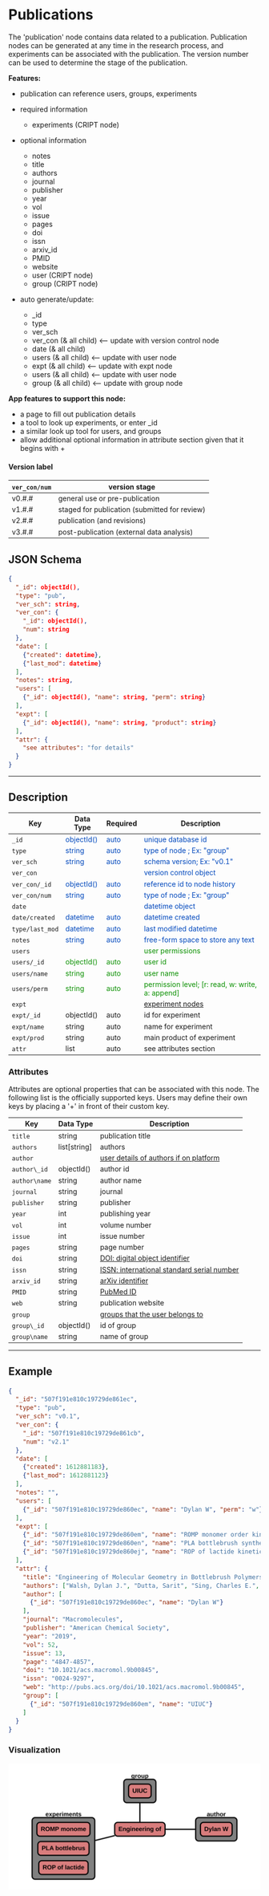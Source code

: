 # Publications

The 'publication' node contains data related to a publication. Publication nodes can be generated at any time in the
research process, and experiments can be associated with the publication. The version number can be used to determine
the stage of the publication.

**Features:**

* publication can reference users, groups, experiments
* required information
    * experiments (CRIPT node)
* optional information
    * notes
    * title
    * authors
    * journal
    * publisher
    * year
    * vol
    * issue
    * pages
    * doi
    * issn
    * arxiv_id
    * PMID
    * website
    * user (CRIPT node)
    * group (CRIPT node)

* auto generate/update:
    * _id
    * type
    * ver_sch
    * ver_con (& all child) <-- update with version control node
    * date (& all child)
    * users (& all child) <-- update with user node
    * expt (& all child) <-- update with expt node
    * users (& all child) <-- update with user node
    * group (& all child) <-- update with group node

**App features to support this node:**

* a page to fill out publication details
* a tool to look up experiments, or enter _id
* a similar look up tool for users, and groups
* allow additional optional information in attribute section given that it begins with +

#### Version label

`ver_con/num`    |version stage
-------------    |---------
v0.#.#           | general use or pre-publication
v1.#.#           | staged for publication (submitted for review)
v2.#.#           | publication (and revisions)
v3.#.#           | post-publication (external data analysis)

## JSON Schema

```json
{
  "_id": objectId(),
  "type": "pub",
  "ver_sch": string,
  "ver_con": {
    "_id": objectId(),
    "num": string
  },
  "date": [
    {"created": datetime},
    {"last_mod": datetime}
  ],
  "notes": string,
  "users": [
    {"_id": objectId(), "name": string, "perm": string}
  ],
  "expt": [
    {"_id": objectId(), "name": string, "product": string}
  ],
  "attr": {
    "see attributes": "for details"
  }
}
```

---

## Description

Key                   |Data Type     |Required  |Description
-------------         |---------     |------    |----
`_id`                 |<span style="color:rgb(0, 72, 189)"> objectId() </span>|<span style="color:rgb(0, 72, 189)">  auto  </span>|<span style="color:rgb(0, 72, 189)">  unique database id  </span>
`type`                |<span style="color:rgb(0, 72, 189)">  string  </span> |<span style="color:rgb(0, 72, 189)">  auto  </span>|<span style="color:rgb(0, 72, 189)">  type of node ; Ex: "group"  </span>
`ver_sch`             |<span style="color:rgb(0, 72, 189)">  string  </span>|<span style="color:rgb(0, 72, 189)">  auto  </span>|<span style="color:rgb(0, 72, 189)">  schema version; Ex: "v0.1"  </span>
`ver_con`             |              |          |<span style="color:rgb(0, 72, 189)">  version control object  </span>
`ver_con/_id`         |<span style="color:rgb(0, 72, 189)">  objectId()  </span>|<span style="color:rgb(0, 72, 189)">  auto  </span>|<span style="color:rgb(0, 72, 189)">  reference id to node history  </span>
`ver_con/num`         |<span style="color:rgb(0, 72, 189)">  string  </span>|<span style="color:rgb(0, 72, 189)">auto  </span>|<span style="color:rgb(0, 72, 189)">  type of node ; Ex: "group"  </span>
`date`                |              |          |<span style="color:rgb(0, 72, 189)">  datetime object  </span>
`date/created`        |<span style="color:rgb(0, 72, 189)">  datetime  </span>|<span style="color:rgb(0, 72, 189)">auto  </span>|<span style="color:rgb(0, 72, 189)">  datetime created  </span>
`type/last_mod`       |<span style="color:rgb(0, 72, 189)">  datetime  </span>|<span style="color:rgb(0, 72, 189)">auto  </span>|<span style="color:rgb(0, 72, 189)">  last modified datetime  </span>
`notes`               |<span style="color:rgb(0, 72, 189)">  string  </span>|<span style="color:rgb(0, 72, 189)">auto  </span> |<span style="color:rgb(0, 72, 189)">  free-form space to store any text  </span>
`users`               |              |      |<span style="color:rgb(12, 145, 3)">  user permissions  </span>
`users/_id`           |<span style="color:rgb(12, 145, 3)">  objectId()   </span>|<span style="color:rgb(12, 145, 3)">  auto   </span>|<span style="color:rgb(12, 145, 3)">  user id  </span>
`users/name`          |<span style="color:rgb(12, 145, 3)">  string  </span>|<span style="color:rgb(12, 145, 3)">  auto   </span>|<span style="color:rgb(12, 145, 3)">  user name  </span>
`users/perm`          |<span style="color:rgb(12, 145, 3)">  string  </span>|<span style="color:rgb(12, 145, 3)">  auto   </span>|<span style="color:rgb(12, 145, 3)">  permission level; [r: read, w: write, a: append]  </span>
`expt`               |             |           | [experiment nodes](../data-models/Experiments.md)
`expt/_id`           | objectId()  | auto      | id for experiment
`expt/name`          | string      | auto      | name for experiment
`expt/prod`          | string      | auto      | main product of experiment
`attr`                | list        | auto      |see attributes section

### Attributes

Attributes are optional properties that can be associated with this node. The following list is the officially supported
keys. Users may define their own keys by placing a '+' in front of their custom key.

Key                   |Data Type      |Description
-------------         |---------      |----
`title`               | string         | publication title
`authors`             | list[string]   | authors
`author`               |                | [user details of authors if on platform](../data-models/Users.md)
`author\_id`           | objectId()     | author id
`author\name`          | string         | author name
`journal`             | string         | journal
`publisher`           | string         | publisher
`year`                | int            | publishing year
`vol`                 | int            | volume number
`issue`               | int            | issue number
`pages`               | string         | page number
`doi`                 | string         | [DOI: digital object identifier](https://www.doi.org/)
`issn`                | string         | [ISSN: international standard serial number](https://www.issn.org/)
`arxiv_id`            | string         | [arXiv identifier](https://arxiv.org/)
`PMID`                | string         | [PubMed ID](https://pubmed.ncbi.nlm.nih.gov/)
`web`                 | string         | publication website
`group`               |                | [groups that the user belongs to](../data-models/Groups.md)
`group\_id`           | objectId()     | id of group
`group\name`          | string         | name of group

---

## Example

```json
{
  "_id": "507f191e810c19729de861ec",
  "type": "pub",
  "ver_sch": "v0.1",
  "ver_con": {
    "_id": "507f191e810c19729de861cb",
    "num": "v2.1"
  },
  "date": [
    {"created": 1612881183},
    {"last_mod": 1612881123}
  ],
  "notes": "",
  "users": [
    {"_id": "507f191e810c19729de860ec", "name": "Dylan W", "perm": "w"}
  ],
  "expt": [
    {"_id": "507f191e810c19729de860em", "name": "ROMP monomer order kinetic study", "date": 1612886423},
    {"_id": "507f191e810c19729de860en", "name": "PLA bottlebrush synthesis", "date": 1612886423},
    {"_id": "507f191e810c19729de860ej", "name": "ROP of lactide kinetics", "date": 1612886423}
  ],
  "attr": {
    "title": "Engineering of Molecular Geometry in Bottlebrush Polymers",
    "authors": ["Walsh, Dylan J.", "Dutta, Sarit", "Sing, Charles E.", "Guironnet, Damien"],
    "author": [
      {"_id": "507f191e810c19729de860ec", "name": "Dylan W"}
    ],
    "journal": "Macromolecules",
    "publisher": "American Chemical Society",
    "year": "2019",
    "vol": 52,
    "issue": 13,
    "page": "4847-4857",
    "doi": "10.1021/acs.macromol.9b00845",
    "issn": "0024-9297",
    "web": "http://pubs.acs.org/doi/10.1021/acs.macromol.9b00845",
    "group": [
      {"_id": "507f191e810c19729de860em", "name": "UIUC"}
    ]
  }
}
```

### Visualization

![Publication_network](../img/network_publications.svg)

